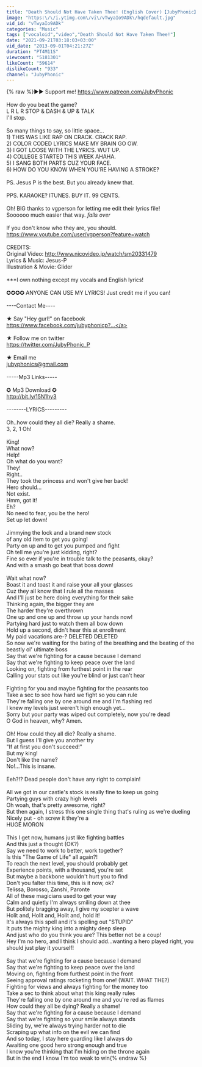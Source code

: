 ```yaml
---
title: "Death Should Not Have Taken Thee! (English Cover)【JubyPhonic】しんでしまうとはなさけない！"
image: "https:\/\/i.ytimg.com\/vi\/vTwyaIo9ADk\/hqdefault.jpg"
vid_id: "vTwyaIo9ADk"
categories: "Music"
tags: ["vocaloid","video","Death Should Not Have Taken Thee!"]
date: "2021-09-21T03:18:03+03:00"
vid_date: "2013-09-01T04:21:27Z"
duration: "PT4M11S"
viewcount: "5181301"
likeCount: "59614"
dislikeCount: "933"
channel: "JubyPhonic"
---
```

{% raw %}▶▶ Support me! <a rel="nofollow" target="blank" href="https://www.patreon.com/JubyPhonic">https://www.patreon.com/JubyPhonic</a><br /><br />How do you beat the game?<br />L R L R STOP &amp; DASH &amp; UP &amp; TALK<br />I'll stop. <br /><br />So many things to say, so little space...<br />1) THIS WAS LIKE RAP ON CRACK. CRACK RAP.<br />2) COLOR CODED LYRICS MAKE MY BRAIN GO OW.<br />3) I GOT LOOSE WITH THE LYRICS. WUT UP.<br />4) COLLEGE STARTED THIS WEEK AHAHA.<br />5) I SANG BOTH PARTS CUZ YOUR FACE.<br />6) HOW DO YOU KNOW WHEN YOU'RE HAVING A STROKE?<br /><br />PS. Jesus P is the best. But you already knew that.<br /><br />PPS. KARAOKE? ITUNES. BUY IT. 99 CENTS.<br /><br />Oh! BIG thanks to vgperson for letting me edit their lyrics file!<br />Soooooo much easier that way. *falls over*<br /><br />If you don't know who they are, you should.<br /><a rel="nofollow" target="blank" href="https://www.youtube.com/user/vgperson?feature=watch">https://www.youtube.com/user/vgperson?feature=watch</a><br /><br />CREDITS:<br />Original Video: <a rel="nofollow" target="blank" href="http://www.nicovideo.jp/watch/sm20331479">http://www.nicovideo.jp/watch/sm20331479</a><br />Lyrics &amp; Music: Jesus-P<br />Illustration &amp; Movie: Glider<br /><br />***I own nothing except my vocals and English lyrics!<br /><br />✪✪✪✪ ANYONE CAN USE MY LYRICS! Just credit me if you can!<br /><br />----Contact Me----<br /><br />★ Say &quot;Hey gurl!&quot; on facebook<br /><a rel="nofollow" target="blank" href="https://www.facebook.com/jubyphonicp?...">https://www.facebook.com/jubyphonicp?...</a><br /><br />★ Follow me on twitter<br /><a rel="nofollow" target="blank" href="https://twitter.com/JubyPhonic_P">https://twitter.com/JubyPhonic_P</a><br /><br />★ Email me<br />jubyphonics@gmail.com<br /><br />-----Mp3 Links-----<br /><br />✪ Mp3 Download ✪<br /><a rel="nofollow" target="blank" href="http://bit.ly/15N1hy3">http://bit.ly/15N1hy3</a><br /><br />--------LYRICS---------<br /><br />Oh..how could they all die? Really a shame.<br />3, 2, 1 Oh!<br /><br />King!<br />What now?<br />Help!<br />Oh what do you want?<br />They!<br />Right..<br />They took the princess and won't give her back!<br />Hero should...<br />Not exist.<br />Hmm, got it!<br />Eh?<br />No need to fear, you be the hero!<br />Set up let down!<br /><br />Jimmying the lock and a brand new stock <br />of any old item to get you going!<br />Party on up and to get you pumped and fight <br />Oh tell me you're just kidding, right?<br />Fine so ever if you're in trouble talk to the peasants, okay?<br />And with a smash go beat that boss down!<br /><br />Wait what now?<br />Boast it and toast it and raise your all your glasses<br />Cuz they all know that I rule all the masses<br />And I'll just be here doing everything for their sake<br />Thinking again, the bigger they are<br />The harder they're overthrown<br />One up and one up and throw up your hands now!<br />Partying hard just to watch them all bow down<br />Hold up a second, didn't hear this at enrollment<br />My paid vacations are-? DELETED DELETED<br />So now we're waiting for the bating of the breathing and the beating of the beastly ol' ultimate boss<br />Say that we're fighting for a cause because I demand<br />Say that we're fighting to keep peace over the land<br />Looking on, fighting from furthest point in the rear<br />Calling your stats out like you're blind or just can't hear<br /><br />Fighting for you and maybe fighting for the peasants too<br />Take a sec to see how hard we fight so you can rule<br />They're falling one by one around me and I'm flashing red<br />I knew my levels just weren't high enough yet...<br />Sorry but your party was wiped out completely, now you're dead<br />O God in heaven, why? Amen.<br /><br />Oh! How could they all die? Really a shame.<br />But I guess I'll give you another try <br />&quot;If at first you don't succeed!&quot;<br />But my king!<br />Don't like the name?<br />No!...This is insane.<br /><br />Eeh?!? Dead people don't have any right to complain!<br /><br />All we got in our castle's stock is really fine to keep us going<br />Partying guys with crazy high levels<br />Oh woah, that's pretty awesome, right?<br />But then again, I stress this one single thing that's ruling as we're dueling<br />Nicely put - oh screw it they're a   <br />HUGE MORON<br /><br />This I get now, humans just like fighting battles<br />And this just a thought (OK?)<br />Say we need to work to better, work together?<br />Is this &quot;The Game of Life&quot; all again?!<br />To reach the next level, you should probably get<br />Experience points, with a thousand, you're set<br />But maybe a backbone wouldn't hurt you to find<br />Don't you falter this time, this is it now, ok?<br />Telissa, Borosso, Zanshi, Paronte<br />All of these magicians used to get your way<br />Calm and quietly I'm always smiling down at thee<br />But politely bragging away, I give my scepter a wave<br />Holit and, Holit and, Holit and, hold it!<br />It's always this spell and it's spelling out &quot;STUPID&quot;<br />It puts the mighty king into a mighty deep sleep<br />And just who do you think you are? This better not be a coup!<br />Hey I'm no hero, and I think I should add...wanting a hero played right, you should just play it yourself!<br /><br />Say that we're fighting for a cause because I demand<br />Say that we're fighting to keep peace over the land<br />Moving on, fighting from furthest point in the front<br />Seeing approval ratings rocketing from one! (WAIT. WHAT THE?)<br />Fighting for views and always fighting for the money too<br />Take a sec to think about what this king really rules<br />They're falling one by one around me and you're red as flames<br />How could they all be dying? Really a shame!<br />Say that we're fighting for a cause because I demand<br />Say that we're fighting so your smile always stands<br />Sliding by, we're always trying harder not to die<br />Scraping up what info on the evil we can find<br />And so today, I stay here guarding like I always do<br />Awaiting one good hero strong enough and true<br />I know you're thinking that I'm hiding on the throne again <br />But in the end I know I'm too weak to win{% endraw %}
